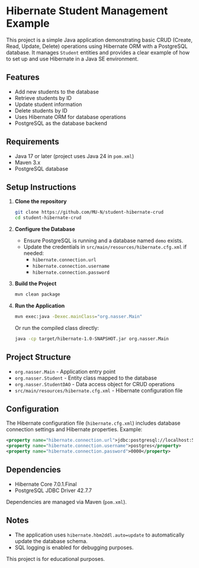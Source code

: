 # Hibernate Student Management Example

This project is a simple Java application demonstrating basic CRUD (Create, Read, Update, Delete) operations using Hibernate ORM with a PostgreSQL database. It manages `Student` entities and provides a clear example of how to set up and use Hibernate in a Java SE environment.

## Features
- Add new students to the database
- Retrieve students by ID
- Update student information
- Delete students by ID
- Uses Hibernate ORM for database operations
- PostgreSQL as the database backend

## Requirements
- Java 17 or later (project uses Java 24 in `pom.xml`)
- Maven 3.x
- PostgreSQL database

## Setup Instructions
1. **Clone the repository**
   ```bash
   git clone https://github.com/MU-N/student-hibernate-crud
   cd student-hibernate-crud
   ```
2. **Configure the Database**
   - Ensure PostgreSQL is running and a database named `demo` exists.
   - Update the credentials in `src/main/resources/hibernate.cfg.xml` if needed:
     - `hibernate.connection.url`
     - `hibernate.connection.username`
     - `hibernate.connection.password`

3. **Build the Project**
   ```bash
   mvn clean package
   ```

4. **Run the Application**
   ```bash
   mvn exec:java -Dexec.mainClass="org.nasser.Main"
   ```
   Or run the compiled class directly:
   ```bash
   java -cp target/hibernate-1.0-SNAPSHOT.jar org.nasser.Main
   ```

## Project Structure
- `org.nasser.Main` - Application entry point
- `org.nasser.Student` - Entity class mapped to the database
- `org.nasser.StudentDAO` - Data access object for CRUD operations
- `src/main/resources/hibernate.cfg.xml` - Hibernate configuration file

## Configuration
The Hibernate configuration file (`hibernate.cfg.xml`) includes database connection settings and Hibernate properties. Example:
```xml
<property name="hibernate.connection.url">jdbc:postgresql://localhost:5432/demo</property>
<property name="hibernate.connection.username">postgres</property>
<property name="hibernate.connection.password">0000</property>
```

## Dependencies
- Hibernate Core 7.0.1.Final
- PostgreSQL JDBC Driver 42.7.7

Dependencies are managed via Maven (`pom.xml`).

## Notes
- The application uses `hibernate.hbm2ddl.auto=update` to automatically update the database schema.
- SQL logging is enabled for debugging purposes.


This project is for educational purposes. 
